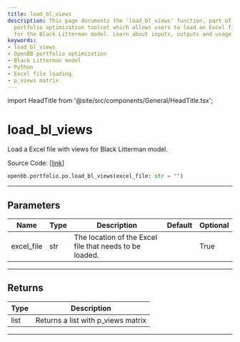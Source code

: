 ```yaml
---
title: load_bl_views
description: This page documents the 'load_bl_views' function, part of the OpenBB's
  portfolio optimization toolset which allows users to load an Excel file with views
  for the Black Litterman model. Learn about inputs, outputs and usage.
keywords:
- load_bl_views
- OpenBB portfolio optimization
- Black Litterman model
- Python
- Excel file loading
- p_views matrix
---
```


import HeadTitle from '@site/src/components/General/HeadTitle.tsx';

<HeadTitle title="load_bl_views - Po - Portfolio - Reference | OpenBB SDK Docs" />

# load_bl_views

Load a Excel file with views for Black Litterman model.

Source Code: [[link](https://github.com/OpenBB-finance/OpenBBTerminal/tree/main/openbb_terminal/portfolio/portfolio_optimization/excel_model.py#L101)]

```python
openbb.portfolio.po.load_bl_views(excel_file: str = "")
```

---

## Parameters

| Name | Type | Description | Default | Optional |
| ---- | ---- | ----------- | ------- | -------- |
| excel_file | str | The location of the Excel file that needs to be loaded. |  | True |


---

## Returns

| Type | Description |
| ---- | ----------- |
| list | Returns a list with p_views matrix |
---
